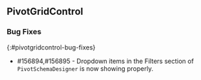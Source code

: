 ## PivotGridControl

### Bug Fixes
{:#pivotgridcontrol-bug-fixes}

* \#156894,\#156895 - Dropdown items in the Filters section of `PivotSchemaDesigner` is now showing properly.
